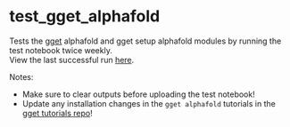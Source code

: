 # test_gget_alphafold
Tests the [gget](https://github.com/pachterlab/gget) alphafold and gget setup alphafold modules by running the test notebook twice weekly.  
View the last successful run [here](https://htmlpreview.github.io/?https://github.com/lauraluebbert/test_gget_alphafold/blob/main/test_gget_alphafold.html).  

Notes:  
- Make sure to clear outputs before uploading the test notebook!
- Update any installation changes in the `gget alphafold` tutorials in the [gget tutorials repo](https://github.com/pachterlab/gget_examples)!  
